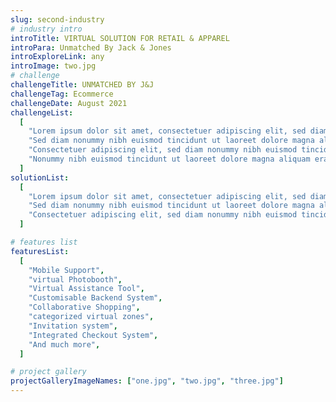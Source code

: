 ```yaml
---
slug: second-industry
# industry intro
introTitle: VIRTUAL SOLUTION FOR RETAIL & APPAREL
introPara: Unmatched By Jack & Jones
introExploreLink: any
introImage: two.jpg
# challenge
challengeTitle: UNMATCHED BY J&J
challengeTag: Ecommerce
challengeDate: August 2021
challengeList:
  [
    "Lorem ipsum dolor sit amet, consectetuer adipiscing elit, sed diam nonummy nibh euismod tincidunt ut laoreet dolore.",
    "Sed diam nonummy nibh euismod tincidunt ut laoreet dolore magna aliquam erat volutpat.",
    "Consectetuer adipiscing elit, sed diam nonummy nibh euismod tincidunt ut laoreet dolore magna aliquam",
    "Nonummy nibh euismod tincidunt ut laoreet dolore magna aliquam erat volutpat.",
  ]
solutionList:
  [
    "Lorem ipsum dolor sit amet, consectetuer adipiscing elit, sed diam nonummy nibh euismod tincidunt ut laoreet dolore.",
    "Sed diam nonummy nibh euismod tincidunt ut laoreet dolore magna aliquam erat volutpat.",
    "Consectetuer adipiscing elit, sed diam nonummy nibh euismod tincidunt ut laoreet dolore magna aliquam",
  ]

# features list
featuresList:
  [
    "Mobile Support",
    "virtual Photobooth",
    "Virtual Assistance Tool",
    "Customisable Backend System",
    "Collaborative Shopping",
    "categorized virtual zones",
    "Invitation system",
    "Integrated Checkout System",
    "And much more",
  ]

# project gallery
projectGalleryImageNames: ["one.jpg", "two.jpg", "three.jpg"]
---
```

